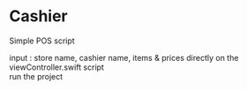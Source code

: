 # Cashier

Simple POS script

input : store name, cashier name, items & prices
directly on the viewController.swift script  
run the project
 
